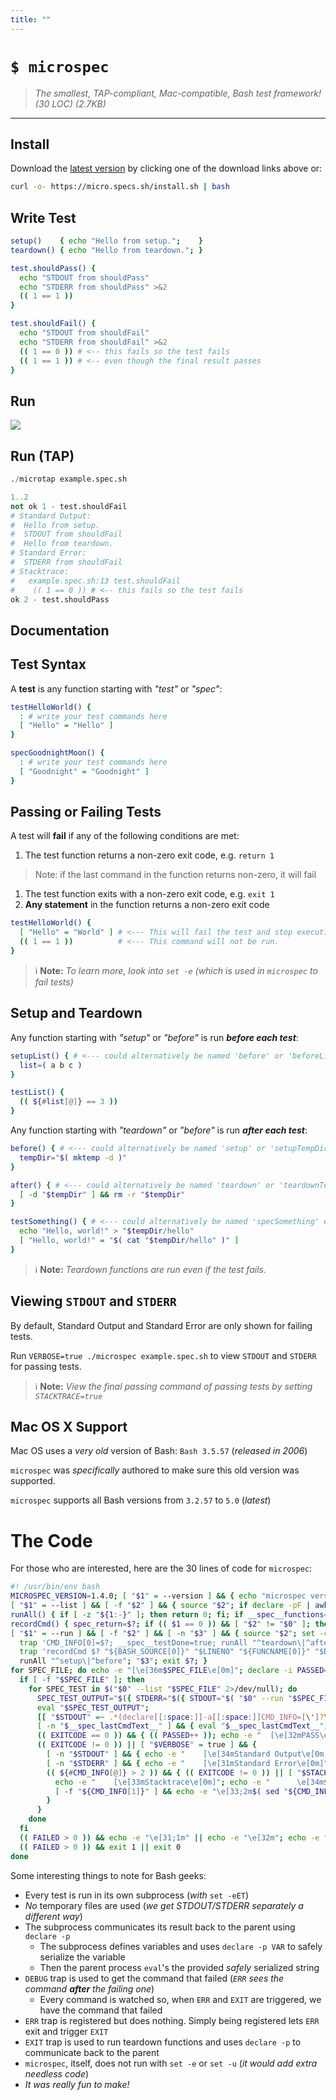 ```yaml
---
title: ""
---
```


# `$ microspec`

> _The smallest, TAP-compliant, Mac-compatible, Bash test framework! (30 LOC) (2.7KB)_

---

<script src="https://kit.fontawesome.com/319dabc23d.js" crossorigin="anonymous"></script>

## <i class="fad fa-download"></i> Install

Download the [latest version](https://github.com/specs-sh/microspec/archive/v1.4.0.tar.gz) by clicking one of the download links above or:

```sh
curl -o- https://micro.specs.sh/install.sh | bash
```

## <i class="fad fa-pencil-alt"></i> Write Test

```sh
setup()    { echo "Hello from setup.";    }
teardown() { echo "Hello from teardown."; }

test.shouldPass() {
  echo "STDOUT from shouldPass"
  echo "STDERR from shouldPass" >&2
  (( 1 == 1 ))
}

test.shouldFail() {
  echo "STDOUT from shouldFail"
  echo "STDERR from shouldFail" >&2
  (( 1 == 0 )) # <-- this fails so the test fails
  (( 1 == 1 )) # <-- even though the final result passes
}

```

## <i class="fad fa-terminal"></i> Run

<img src="/assets/images/screenshot_microspec_dark.png" style="max-height: 350px;" />

## <i class="fad fa-terminal"></i> Run (TAP)

```python
./microtap example.spec.sh

1..2
not ok 1 - test.shouldFail
# Standard Output:
#  Hello from setup.
#  STDOUT from shouldFail
#  Hello from teardown.
# Standard Error:
#  STDERR from shouldFail
# Stacktrace:
#   example.spec.sh:13 test.shouldFail
#    (( 1 == 0 )) # <-- this fails so the test fails
ok 2 - test.shouldPass
```

## <i class="fad fa-books"></i> Documentation

## Test Syntax

A **test** is any function starting with _"test"_ or _"spec"_:

```sh
testHelloWorld() {
  : # write your test commands here
  [ "Hello" = "Hello" ]
}

specGoodnightMoon() {
  : # write your test commands here
  [ "Goodnight" = "Goodnight" ]
}
```

## Passing or Failing Tests

A test will **fail** if any of the following conditions are met:

1. The test function returns a non-zero exit code, e.g. `return 1`
  > Note: if the last command in the function returns non-zero, it will fail
1. The test function exits with a non-zero exit code, e.g. `exit 1`
1. **Any statement** in the function returns a non-zero exit code

```sh
testHelloWorld() {
  [ "Hello" = "World" ] # <--- This will fail the test and stop execution.
  (( 1 == 1 ))          # <--- This command will not be run.
}
```

> ℹ️ **Note:** _To learn more, look into `set -e` (which is used in `microspec` to fail tests)_

## Setup and Teardown

Any function starting with _"setup"_ or _"before"_ is run **_before each test_**:

```sh
setupList() { # <--- could alternatively be named 'before' or 'beforeList' etc
  list=( a b c )
}

testList() {
  (( ${#list[@]} == 3 ))
}
```

Any function starting with _"teardown"_ or _"before"_ is run **_after each test_**:

```sh
before() { # <--- could alternatively be named 'setup' or 'setupTempDir' etc
  tempDir="$( mktemp -d )"
}

after() { # <--- could alternatively be named 'teardown' or 'teardownTempDir' etc
  [ -d "$tempDir" ] && rm -r "$tempDir"
}

testSomething() { # <--- could alternatively be named 'specSomething' etc
  echo "Hello, world!" > "$tempDir/hello"
  [ "Hello, world!" = "$( cat "$tempDir/hello" )" ]  
}
```

> ℹ️ **Note:** _Teardown functions are run even if the test fails._

## Viewing `STDOUT` and `STDERR`

By default, Standard Output and Standard Error are only shown for failing tests.

Run `VERBOSE=true ./microspec example.spec.sh` to view `STDOUT` and `STDERR` for passing tests.

> ℹ️ **Note:** _View the final passing command of passing tests by setting `STACKTRACE=true`_

## <i class="fab fa-apple"></i> Mac OS X Support

Mac OS uses a _very old_ version of Bash: `Bash 3.5.57` (_released in 2006_)

`microspec` was _specifically_ authored to make sure this old version was supported.

`microspec` supports all Bash versions from `3.2.57` to `5.0` (_latest_)

# <i class="fad fa-search-plus"></i> The Code

For those who are interested, here are the 30 lines of code for `microspec`:

```sh
#! /usr/bin/env bash
MICROSPEC_VERSION=1.4.0; [ "$1" = --version ] && { echo "microspec version $MICROSPEC_VERSION"; exit 0; }
[ "$1" = --list ] && [ -f "$2" ] && { source "$2"; if declare -pF | awk '{print $3}' | grep -i '^test\|^spec' 2>/dev/null; then exit 0; else exit $?; fi; }
runAll() { if [ -z "${1:-}" ]; then return 0; fi; if __spec__functions="$( declare -pF | awk '{print $3}' | grep -i "$1" 2>/dev/null )"; then for __spec__fn in $__spec__functions; do $__spec__fn; done; fi; }
recordCmd() { spec_return=$?; if (( $1 == 0 )) && [ "$2" != "$0" ]; then if [ -z "$__spec__testDone" ]; then CMD_INFO=("${@:1}"); fi; fi; return $spec_return; }
[ "$1" = --run ] && [ -f "$2" ] && [ -n "$3" ] && { source "$2"; set -eET; trap : ERR
  trap 'CMD_INFO[0]=$?; __spec__testDone=true; runAll "^teardown\|^after"; declare -p CMD_INFO' EXIT
  trap 'recordCmd $? "${BASH_SOURCE[0]}" "$LINENO" "${FUNCNAME[0]}" "$BASH_COMMAND";' DEBUG; 
  runAll "^setup\|^before"; "$3"; exit $?; }
for SPEC_FILE; do echo -e "[\e[36m$SPEC_FILE\e[0m]"; declare -i PASSED=0; declare -i FAILED=0
  if [ -f "$SPEC_FILE" ]; then
    for SPEC_TEST in $("$0" --list "$SPEC_FILE" 2>/dev/null); do
      SPEC_TEST_OUTPUT="$({ STDERR="$({ STDOUT="$( "$0" --run "$SPEC_FILE" "$SPEC_TEST" )"; } 2>&1; declare -i EXITCODE=$?; declare -p STDOUT >&2; declare -p EXITCODE >&2; exit $EXITCODE;)"; declare -p STDERR; exit 0; } 2>&1 )"
      eval "$SPEC_TEST_OUTPUT";
      [[ "$STDOUT" =~ .*(declare[[:space:]]-a[[:space:]]CMD_INFO=[\']?\(.*)$ ]] && __spec_lastCmdText__="${BASH_REMATCH[1]}"
      [ -n "$__spec_lastCmdText__" ] && { eval "$__spec_lastCmdText__"; STDOUT="${STDOUT%"$__spec_lastCmdText__"}"; STDOUT="${STDOUT%$'\n'}"; }
      (( EXITCODE == 0 )) && { (( PASSED++ )); echo -e "  [\e[32mPASS\e[0m] $SPEC_TEST"; } || { (( FAILED++ )); echo -e "  [\e[31mFAIL\e[0m] $SPEC_TEST"; }
      (( EXITCODE != 0 )) || [ "$VERBOSE" = true ] && {
        [ -n "$STDOUT" ] && { echo -e "    [\e[34mStandard Output\e[0m]"; echo -e "\e[39;2m$( echo -e "$STDOUT" | sed 's/^/      /' )\e[0m"; }
        [ -n "$STDERR" ] && { echo -e "    [\e[31mStandard Error\e[0m]"; echo -e "\e[39;2m$( echo -e "$STDERR" | sed 's/^/      /' )\e[0m"; }
        (( ${#CMD_INFO[@]} > 2 )) && { (( EXITCODE != 0 )) || [ "$STACKTRACE" = true ]; } && {
          echo -e "    [\e[33mStacktrace\e[0m]"; echo -e "      \e[34m${CMD_INFO[1]}\e[0m:\e[34m${CMD_INFO[2]} ${CMD_INFO[3]}";
          [ -f "${CMD_INFO[1]}" ] && echo -e "\e[33;2m$( sed "${CMD_INFO[2]}q;d" "${CMD_INFO[1]}" | sed "s/^ *//g" | sed "s/^/        /" )\e[0m";
        }
      }
    done
  fi
  (( FAILED > 0 )) && echo -e "\e[31;1m" || echo -e "\e[32m"; echo -e "$PASSED Passed, $FAILED Failed"; printf '\e[0m%s' ''
  (( FAILED > 0 )) && exit 1 || exit 0
done
```

Some interesting things to note for Bash geeks:

- Every test is run in its own subprocess (_with_ `set -eET`)
- _No_ temporary files are used (_we get STDOUT/STDERR separately a different way_)
- The subprocess communicates its result back to the parent using `declare -p`
  - The subprocess defines variables and uses `declare -p VAR` to safely serialize the variable
  - Then the parent process `eval`'s the provided _safely_ serialized string
- `DEBUG` trap is used to get the command that failed (_`ERR` sees the command **after** the failing one_)
  - Every command is watched so, when `ERR` and `EXIT` are triggered, we have the command that failed 
- `ERR` trap is registered but does nothing. Simply being registered lets `ERR` exit and trigger `EXIT`
- `EXIT` trap is used to run teardown functions and uses `declare -p` to communicate back to the parent
- `microspec`, itself, does not run with `set -e` or `set -u` (_it would add extra needless code_)
- _It was really fun to make!_